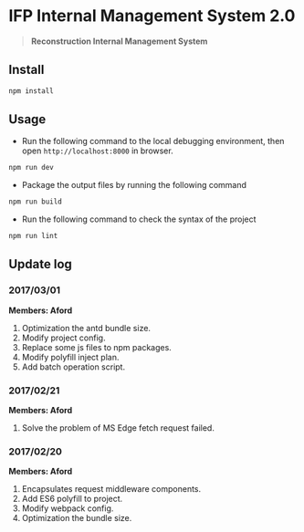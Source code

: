 # IFP Internal Management System 2.0


> **Reconstruction Internal Management System**

## Install

```bash
npm install
```

## Usage

- Run the following command to the local debugging environment, then open `http://localhost:8000` in browser.

```bash
npm run dev
```

- Package the output files by running the following command

```bash
npm run build
```

- Run the following command to check the syntax of the project
	
```bash
npm run lint
```

## Update log

### 2017/03/01

**Members: Aford**

1. Optimization the antd bundle size.
2. Modify project config.
3. Replace some js files to npm packages.
4. Modify polyfill inject plan.
5. Add batch operation script.

### 2017/02/21

**Members: Aford**

1. Solve the problem of MS Edge fetch request failed.


### 2017/02/20

**Members: Aford**

1. Encapsulates request middleware components.
2. Add ES6 polyfill to project.
3. Modify webpack config.
4. Optimization the bundle size.

